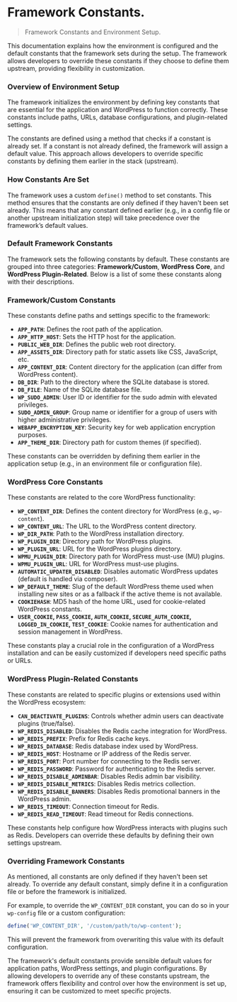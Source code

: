 # Framework Constants.

> Framework Constants and Environment Setup.

This documentation explains how the environment is configured and the default constants that the framework sets during the setup. The framework allows developers to override these constants if they choose to define them upstream, providing flexibility in customization.

### **Overview of Environment Setup**

The framework initializes the environment by defining key constants that are essential for the application and WordPress to function correctly. These constants include paths, URLs, database configurations, and plugin-related settings.

The constants are defined using a method that checks if a constant is already set. If a constant is not already defined, the framework will assign a default value. This approach allows developers to override specific constants by defining them earlier in the stack (upstream).

### **How Constants Are Set**

The framework uses a custom `define()` method to set constants. This method ensures that the constants are only defined if they haven't been set already. This means that any constant defined earlier (e.g., in a config file or another upstream initialization step) will take precedence over the framework’s default values.

### **Default Framework Constants**

The framework sets the following constants by default. These constants are grouped into three categories: **Framework/Custom**, **WordPress Core**, and **WordPress Plugin-Related**. Below is a list of some these constants along with their descriptions.

### **Framework/Custom Constants**

These constants define paths and settings specific to the framework:

- **`APP_PATH`**: Defines the root path of the application.
- **`APP_HTTP_HOST`**: Sets the HTTP host for the application.
- **`PUBLIC_WEB_DIR`**: Defines the public web root directory.
- **`APP_ASSETS_DIR`**: Directory path for static assets like CSS, JavaScript, etc.
- **`APP_CONTENT_DIR`**: Content directory for the application (can differ from WordPress content).
- **`DB_DIR`**: Path to the directory where the SQLite database is stored.
- **`DB_FILE`**: Name of the SQLite database file.
- **`WP_SUDO_ADMIN`**: User ID or identifier for the sudo admin with elevated privileges.
- **`SUDO_ADMIN_GROUP`**: Group name or identifier for a group of users with higher administrative privileges.
- **`WEBAPP_ENCRYPTION_KEY`**: Security key for web application encryption purposes.
- **`APP_THEME_DIR`**: Directory path for custom themes (if specified).

These constants can be overridden by defining them earlier in the application setup (e.g., in an environment file or configuration file).

### **WordPress Core Constants**

These constants are related to the core WordPress functionality:

- **`WP_CONTENT_DIR`**: Defines the content directory for WordPress (e.g., `wp-content`).
- **`WP_CONTENT_URL`**: The URL to the WordPress content directory.
- **`WP_DIR_PATH`**: Path to the WordPress installation directory.
- **`WP_PLUGIN_DIR`**: Directory path for WordPress plugins.
- **`WP_PLUGIN_URL`**: URL for the WordPress plugins directory.
- **`WPMU_PLUGIN_DIR`**: Directory path for WordPress must-use (MU) plugins.
- **`WPMU_PLUGIN_URL`**: URL for WordPress must-use plugins.
- **`AUTOMATIC_UPDATER_DISABLED`**: Disables automatic WordPress updates (default is handled via composer).
- **`WP_DEFAULT_THEME`**: Slug of the default WordPress theme used when installing new sites or as a fallback if the active theme is not available.
- **`COOKIEHASH`**: MD5 hash of the home URL, used for cookie-related WordPress constants.
- **`USER_COOKIE`, `PASS_COOKIE`, `AUTH_COOKIE`, `SECURE_AUTH_COOKIE`, `LOGGED_IN_COOKIE`, `TEST_COOKIE`**: Cookie names for authentication and session management in WordPress.

These constants play a crucial role in the configuration of a WordPress installation and can be easily customized if developers need specific paths or URLs.

### **WordPress Plugin-Related Constants**

These constants are related to specific plugins or extensions used within the WordPress ecosystem:

- **`CAN_DEACTIVATE_PLUGINS`**: Controls whether admin users can deactivate plugins (true/false).
- **`WP_REDIS_DISABLED`**: Disables the Redis cache integration for WordPress.
- **`WP_REDIS_PREFIX`**: Prefix for Redis cache keys.
- **`WP_REDIS_DATABASE`**: Redis database index used by WordPress.
- **`WP_REDIS_HOST`**: Hostname or IP address of the Redis server.
- **`WP_REDIS_PORT`**: Port number for connecting to the Redis server.
- **`WP_REDIS_PASSWORD`**: Password for authenticating to the Redis server.
- **`WP_REDIS_DISABLE_ADMINBAR`**: Disables Redis admin bar visibility.
- **`WP_REDIS_DISABLE_METRICS`**: Disables Redis metrics collection.
- **`WP_REDIS_DISABLE_BANNERS`**: Disables Redis promotional banners in the WordPress admin.
- **`WP_REDIS_TIMEOUT`**: Connection timeout for Redis.
- **`WP_REDIS_READ_TIMEOUT`**: Read timeout for Redis connections.

These constants help configure how WordPress interacts with plugins such as Redis. Developers can override these defaults by defining their own settings upstream.

### **Overriding Framework Constants**

As mentioned, all constants are only defined if they haven't been set already. To override any default constant, simply define it in a configuration file or before the framework is initialized.

For example, to override the `WP_CONTENT_DIR` constant, you can do so in your `wp-config` file or a custom configuration:

```php
define('WP_CONTENT_DIR', '/custom/path/to/wp-content');
```

This will prevent the framework from overwriting this value with its default configuration.

The framework's default constants provide sensible default values for application paths, WordPress settings, and plugin configurations. By allowing developers to override any of these constants upstream, the framework offers flexibility and control over how the environment is set up, ensuring it can be customized to meet specific projects.
